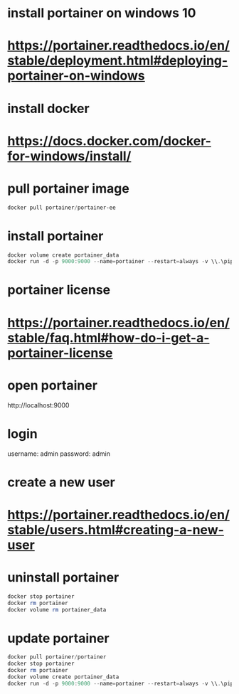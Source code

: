 # install portainer on windows 10
# https://portainer.readthedocs.io/en/stable/deployment.html#deploying-portainer-on-windows


# install docker
# https://docs.docker.com/docker-for-windows/install/

# pull portainer image
```powershell
docker pull portainer/portainer-ee
```



# install portainer
```powershell
docker volume create portainer_data
docker run -d -p 9000:9000 --name=portainer --restart=always -v \\.\pipe\docker_engine:\\.\pipe\docker_engine -v portainer_data:C:\data portainer/portainer-ee
```
# portainer license
# https://portainer.readthedocs.io/en/stable/faq.html#how-do-i-get-a-portainer-license

# open portainer
http://localhost:9000

# login
username: admin
password: admin

# create a new user
# https://portainer.readthedocs.io/en/stable/users.html#creating-a-new-user

# uninstall portainer
```powershell
docker stop portainer
docker rm portainer
docker volume rm portainer_data
```

# update portainer
```powershell
docker pull portainer/portainer
docker stop portainer
docker rm portainer
docker volume create portainer_data
docker run -d -p 9000:9000 --name=portainer --restart=always -v \\.\pipe\docker_engine:\\.\pipe\docker_engine -v portainer_data:C:\data portainer/portainer
```

